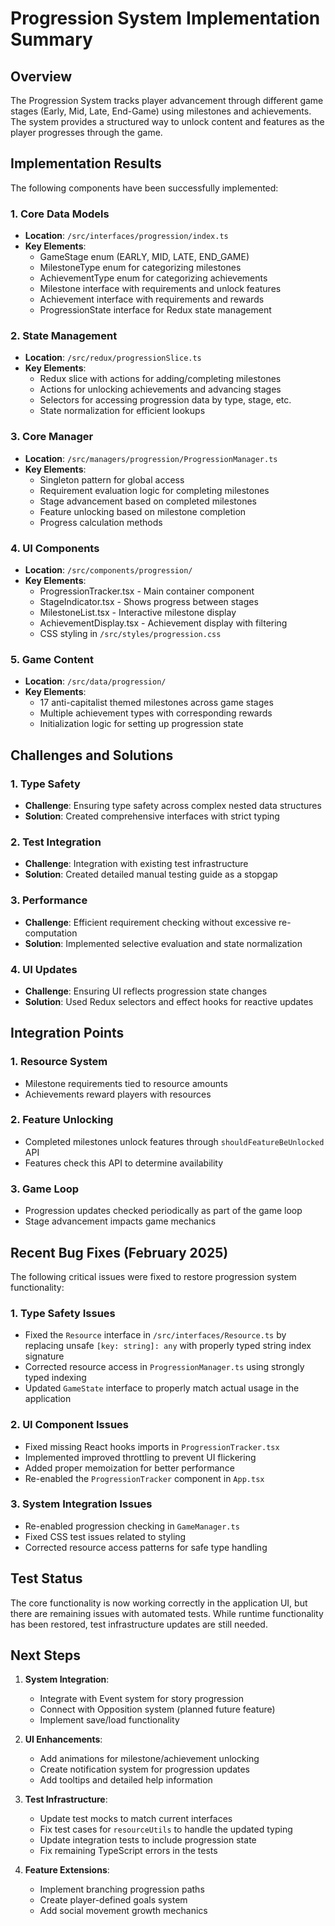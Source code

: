# Progression System Implementation Summary

## Overview

The Progression System tracks player advancement through different game stages (Early, Mid, Late, End-Game) using milestones and achievements. The system provides a structured way to unlock content and features as the player progresses through the game.

## Implementation Results

The following components have been successfully implemented:

### 1. Core Data Models
- **Location**: `/src/interfaces/progression/index.ts`
- **Key Elements**:
  - GameStage enum (EARLY, MID, LATE, END_GAME)
  - MilestoneType enum for categorizing milestones
  - AchievementType enum for categorizing achievements
  - Milestone interface with requirements and unlock features
  - Achievement interface with requirements and rewards
  - ProgressionState interface for Redux state management

### 2. State Management
- **Location**: `/src/redux/progressionSlice.ts`
- **Key Elements**:
  - Redux slice with actions for adding/completing milestones
  - Actions for unlocking achievements and advancing stages
  - Selectors for accessing progression data by type, stage, etc.
  - State normalization for efficient lookups

### 3. Core Manager
- **Location**: `/src/managers/progression/ProgressionManager.ts`
- **Key Elements**:
  - Singleton pattern for global access
  - Requirement evaluation logic for completing milestones
  - Stage advancement based on completed milestones
  - Feature unlocking based on milestone completion
  - Progress calculation methods

### 4. UI Components
- **Location**: `/src/components/progression/`
- **Key Elements**:
  - ProgressionTracker.tsx - Main container component
  - StageIndicator.tsx - Shows progress between stages
  - MilestoneList.tsx - Interactive milestone display
  - AchievementDisplay.tsx - Achievement display with filtering
  - CSS styling in `/src/styles/progression.css`

### 5. Game Content
- **Location**: `/src/data/progression/`
- **Key Elements**:
  - 17 anti-capitalist themed milestones across game stages
  - Multiple achievement types with corresponding rewards
  - Initialization logic for setting up progression state

## Challenges and Solutions

### 1. Type Safety
- **Challenge**: Ensuring type safety across complex nested data structures
- **Solution**: Created comprehensive interfaces with strict typing

### 2. Test Integration
- **Challenge**: Integration with existing test infrastructure
- **Solution**: Created detailed manual testing guide as a stopgap

### 3. Performance
- **Challenge**: Efficient requirement checking without excessive re-computation
- **Solution**: Implemented selective evaluation and state normalization

### 4. UI Updates
- **Challenge**: Ensuring UI reflects progression state changes
- **Solution**: Used Redux selectors and effect hooks for reactive updates

## Integration Points

### 1. Resource System
- Milestone requirements tied to resource amounts
- Achievements reward players with resources

### 2. Feature Unlocking
- Completed milestones unlock features through `shouldFeatureBeUnlocked` API
- Features check this API to determine availability

### 3. Game Loop
- Progression updates checked periodically as part of the game loop
- Stage advancement impacts game mechanics

## Recent Bug Fixes (February 2025)

The following critical issues were fixed to restore progression system functionality:

### 1. Type Safety Issues
- Fixed the `Resource` interface in `/src/interfaces/Resource.ts` by replacing unsafe `[key: string]: any` with properly typed string index signature
- Corrected resource access in `ProgressionManager.ts` using strongly typed indexing
- Updated `GameState` interface to properly match actual usage in the application

### 2. UI Component Issues
- Fixed missing React hooks imports in `ProgressionTracker.tsx`
- Implemented improved throttling to prevent UI flickering
- Added proper memoization for better performance
- Re-enabled the `ProgressionTracker` component in `App.tsx`

### 3. System Integration Issues
- Re-enabled progression checking in `GameManager.ts`
- Fixed CSS test issues related to styling
- Corrected resource access patterns for safe type handling

## Test Status

The core functionality is now working correctly in the application UI, but there are remaining issues with automated tests. While runtime functionality has been restored, test infrastructure updates are still needed.

## Next Steps

1. **System Integration**:
   - Integrate with Event system for story progression
   - Connect with Opposition system (planned future feature)
   - Implement save/load functionality

2. **UI Enhancements**:
   - Add animations for milestone/achievement unlocking
   - Create notification system for progression updates
   - Add tooltips and detailed help information

3. **Test Infrastructure**:
   - Update test mocks to match current interfaces
   - Fix test cases for `resourceUtils` to handle the updated typing
   - Update integration tests to include progression state
   - Fix remaining TypeScript errors in the tests

4. **Feature Extensions**:
   - Implement branching progression paths
   - Create player-defined goals system
   - Add social movement growth mechanics